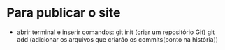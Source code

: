 # Para publicar o site 
- abrir terminal e inserir comandos: 
git init (criar um repositório Git)
git add (adicionar os arquivos que criarão os commits(ponto na história))
